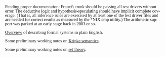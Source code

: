 <html>
<head>
	<meta http-equiv="content-type" content="text/html; charset=windows-1252"/>
	<title>Franci</title>
	<style type="text/css">
		@page { margin: 0.79in }
		p { margin-bottom: 0in; line-height: 100% }
		a:link { so-language: zxx }
        * {
            font-family: "Liberation Serif", serif
        }
	</style>
</head>
<body lang="en-US" dir="ltr">
<p>Pending proper documentation: Franci's trunk should be passing all test drivers without error.  The deductive logic and hypothesis-speculating should have implicit complete coverage.  (That is, all inference rules are exercised by at least one of the test driver files and are needed for correct
results as measured by the *NIX cmp utility.)  The arithmetic support was parked at an early stage back in 2003 or so.</p>
<p><a href="FormalSystems.html">Overview</a> of describing formal systems in plain English.</p>
<p>Some preliminary working notes on <a href="KripkeFrames.html">Kripke semantics</a>.</p>
<p>Some preliminary working notes on <a href="SubatomicPhysicsOfMath.html">set theory</a>.</p>
</body>
</html>
